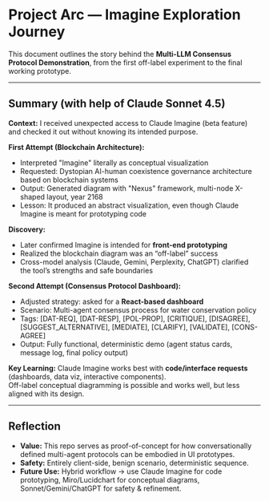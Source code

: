 # Project Arc — Imagine Exploration Journey

This document outlines the story behind the **Multi-LLM Consensus Protocol Demonstration**, from the first off-label experiment to the final working prototype.

---

## Summary (with help of Claude Sonnet 4.5)

**Context:** I received unexpected access to Claude Imagine (beta feature) and checked it out without knowing its intended purpose.

**First Attempt (Blockchain Architecture):**
- Interpreted "Imagine" literally as conceptual visualization
- Requested: Dystopian AI-human coexistence governance architecture based on blockchain systems
- Output: Generated diagram with "Nexus" framework, multi-node X-shaped layout, year 2168
- Lesson: It produced an abstract visualization, even though Claude Imagine is meant for prototyping code

**Discovery:**
- Later confirmed Imagine is intended for **front-end prototyping**
- Realized the blockchain diagram was an “off-label” success
- Cross-model analysis (Claude, Gemini, Perplexity, ChatGPT) clarified the tool’s strengths and safe boundaries

**Second Attempt (Consensus Protocol Dashboard):**
- Adjusted strategy: asked for a **React-based dashboard**
- Scenario: Multi-agent consensus process for water conservation policy
- Tags: [DAT-REQ], [DAT-RESP], [POL-PROP], [CRITIQUE], [DISAGREE], [SUGGEST_ALTERNATIVE], [MEDIATE], [CLARIFY], [VALIDATE], [CONS-AGREE]
- Output: Fully functional, deterministic demo (agent status cards, message log, final policy output)

**Key Learning:**
Claude Imagine works best with **code/interface requests** (dashboards, data viz, interactive components).  
Off-label conceptual diagramming is possible and works well, but less aligned with its design.  

---

## Reflection
- **Value:** This repo serves as proof-of-concept for how conversationally defined multi-agent protocols can be embodied in UI prototypes.  
- **Safety:** Entirely client-side, benign scenario, deterministic sequence.  
- **Future Use:** Hybrid workflow → use Claude Imagine for code prototyping, Miro/Lucidchart for conceptual diagrams, Sonnet/Gemini/ChatGPT for safety & refinement.  
